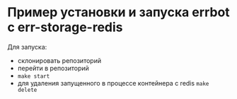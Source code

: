 # Пример установки и запуска errbot c err-storage-redis
Для запуска:
- склонировать репозиторий
- перейти в репозиторий
- `make start`
- для удаления запущенного в процессе контейнера с redis `make delete`
